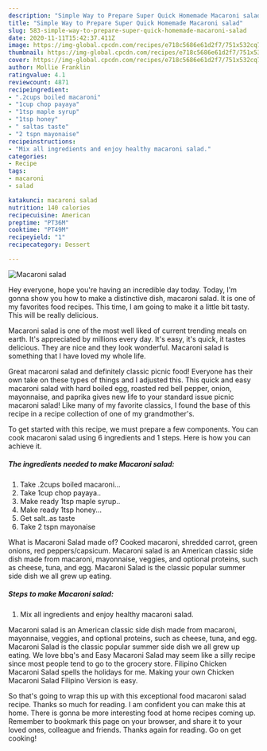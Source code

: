 ```yaml
---
description: "Simple Way to Prepare Super Quick Homemade Macaroni salad"
title: "Simple Way to Prepare Super Quick Homemade Macaroni salad"
slug: 583-simple-way-to-prepare-super-quick-homemade-macaroni-salad
date: 2020-11-11T15:42:37.411Z
image: https://img-global.cpcdn.com/recipes/e718c5686e61d2f7/751x532cq70/macaroni-salad-recipe-main-photo.jpg
thumbnail: https://img-global.cpcdn.com/recipes/e718c5686e61d2f7/751x532cq70/macaroni-salad-recipe-main-photo.jpg
cover: https://img-global.cpcdn.com/recipes/e718c5686e61d2f7/751x532cq70/macaroni-salad-recipe-main-photo.jpg
author: Mollie Franklin
ratingvalue: 4.1
reviewcount: 4871
recipeingredient:
- ".2cups boiled macaroni"
- "1cup chop payaya"
- "1tsp maple syrup"
- "1tsp honey"
- " saltas taste"
- "2 tspn mayonaise"
recipeinstructions:
- "Mix all ingredients and enjoy healthy macaroni salad."
categories:
- Recipe
tags:
- macaroni
- salad

katakunci: macaroni salad 
nutrition: 140 calories
recipecuisine: American
preptime: "PT36M"
cooktime: "PT49M"
recipeyield: "1"
recipecategory: Dessert

---
```



![Macaroni salad](https://img-global.cpcdn.com/recipes/e718c5686e61d2f7/751x532cq70/macaroni-salad-recipe-main-photo.jpg)

Hey everyone, hope you're having an incredible day today. Today, I'm gonna show you how to make a distinctive dish, macaroni salad. It is one of my favorites food recipes. This time, I am going to make it a little bit tasty. This will be really delicious.

Macaroni salad is one of the most well liked of current trending meals on earth. It's appreciated by millions every day. It's easy, it's quick, it tastes delicious. They are nice and they look wonderful. Macaroni salad is something that I have loved my whole life.

Great macaroni salad and definitely classic picnic food! Everyone has their own take on these types of things and I adjusted this. This quick and easy macaroni salad with hard boiled egg, roasted red bell pepper, onion, mayonnaise, and paprika gives new life to your standard issue picnic macaroni salad! Like many of my favorite classics, I found the base of this recipe in a recipe collection of one of my grandmother&#39;s.


To get started with this recipe, we must prepare a few components. You can cook macaroni salad using 6 ingredients and 1 steps. Here is how you can achieve it.

<!--inarticleads1-->

##### The ingredients needed to make Macaroni salad:

1. Take .2cups boiled macaroni...
1. Take 1cup chop payaya..
1. Make ready 1tsp maple syrup..
1. Make ready 1tsp honey...
1. Get  salt..as taste
1. Take 2 tspn mayonaise


What is Macaroni Salad made of? Cooked macaroni, shredded carrot, green onions, red peppers/capsicum. Macaroni salad is an American classic side dish made from macaroni, mayonnaise, veggies, and optional proteins, such as cheese, tuna, and egg. Macaroni Salad is the classic popular summer side dish we all grew up eating. 

<!--inarticleads2-->

##### Steps to make Macaroni salad:

1. Mix all ingredients and enjoy healthy macaroni salad.


Macaroni salad is an American classic side dish made from macaroni, mayonnaise, veggies, and optional proteins, such as cheese, tuna, and egg. Macaroni Salad is the classic popular summer side dish we all grew up eating. We love bbq&#39;s and Easy Macaroni Salad may seem like a silly recipe since most people tend to go to the grocery store. Filipino Chicken Macaroni Salad spells the holidays for me. Making your own Chicken Macaroni Salad Filipino Version is easy. 

So that's going to wrap this up with this exceptional food macaroni salad recipe. Thanks so much for reading. I am confident you can make this at home. There is gonna be more interesting food at home recipes coming up. Remember to bookmark this page on your browser, and share it to your loved ones, colleague and friends. Thanks again for reading. Go on get cooking!
